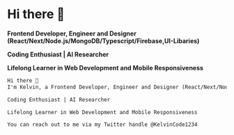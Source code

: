 # Hi there 👋

 **Frontend Developer, Engineer and Designer (React/Next/Node.js/MongoDB/Typescript/Firebase,UI-Libaries)** 
 
 **Coding Enthusiast | AI Researcher** 
 
 **Lifelong Learner in Web Development and Mobile Responsiveness** 


```markdown
Hi there 👋  
I'm Kelvin, a Frontend Developer, Engineer and Designer (React/Next/Node.js/MongoDB/Typescript/Firebase, UI-Libraries).

Coding Enthusiast | AI Researcher

Lifelong Learner in Web Development and Mobile Responsiveness

You can reach out to me via my Twitter handle @KelvinCode1234
```
